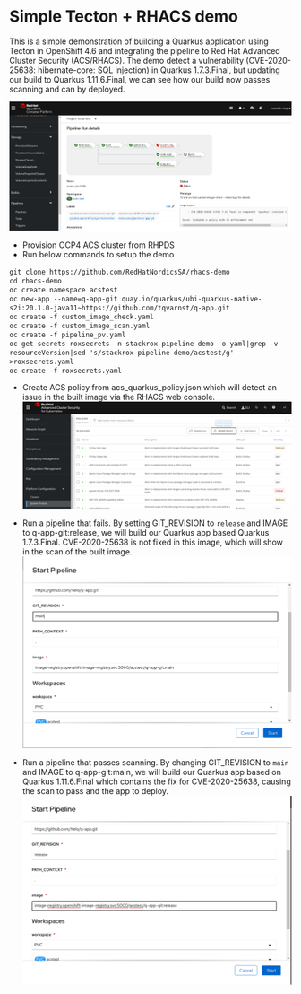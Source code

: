 # Simple Tecton + RHACS demo
This is a simple demonstration of building a Quarkus application using Tecton in OpenShift 4.6 and integrating the pipeline to Red Hat Advanced Cluster Security (ACS/RHACS). The demo detect a vulnerability (CVE-2020-25638: hibernate-core: SQL injection) in Quarkus 1.7.3.Final, but updating our build to Quarkus 1.11.6.Final, we can see how our build now passes scanning and can by deployed.

![acs/tecton demo](img/demo.png)

* Provision OCP4 ACS cluster from RHPDS
* Run below commands to setup the demo
```
git clone https://github.com/RedHatNordicsSA/rhacs-demo
cd rhacs-demo
oc create namespace acstest
oc new-app --name=q-app-git quay.io/quarkus/ubi-quarkus-native-s2i:20.1.0-java11~https://github.com/tqvarnst/q-app.git
oc create -f custom_image_check.yaml
oc create -f custom_image_scan.yaml
oc create -f pipeline_pv.yaml
oc get secrets roxsecrets -n stackrox-pipeline-demo -o yaml|grep -v resourceVersion|sed 's/stackrox-pipeline-demo/acstest/g' >roxsecrets.yaml
oc create -f roxsecrets.yaml
```

* Create ACS policy from acs_quarkus_policy.json which will detect an issue in the built image via the RHACS web console.
![acs policy](img/acs.png)

* Run a pipeline that fails. By setting GIT_REVISION to `release` and IMAGE to q-app-git:release, we will build our Quarkus app based Quarkus 1.7.3.Final. CVE-2020-25638 is not fixed in this image, which will show in the scan of the built image. 
![failing pipeline](img/fail.png)

* Run a pipeline that passes scanning. By changing GIT_REVISION to `main` and IMAGE to q-app-git:main, we will build our Quarkus app based on Quarkus 1.11.6.Final which contains the fix for CVE-2020-25638, causing the scan to pass and the app to deploy.
![passing pipeline](img/pass.png)


